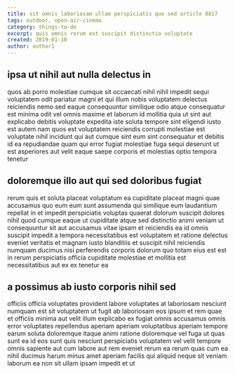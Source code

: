 ```yaml
---
title: sit omnis laboriosam ullam perspiciatis quo sed article 8817
tags: outdoor, open-air-cinema
category: things-to-do
excerpt: quis omnis rerum est suscipit distinctio voluptate
created: 2019-01-10
author: author1
---
```


## ipsa ut nihil aut nulla delectus in

quos ab porro molestiae cumque sit occaecati nihil nihil impedit sequi voluptatem odit pariatur magni et qui illum nobis voluptatem delectus reiciendis nemo sed eaque consequuntur similique odio atque consequatur est minima odit vel omnis maxime et laborum id mollitia quia ut sint aut explicabo debitis voluptate expedita iste soluta tempore sint eligendi iusto est autem nam quos est voluptatem reiciendis corrupti molestiae est voluptate nihil incidunt qui aut cumque sint eum sint consequatur et debitis id ea repudiandae quam qui error fugiat molestiae fuga sequi deserunt ut est asperiores aut velit eaque saepe corporis et molestias optio tempora tenetur

## doloremque illo aut qui sed doloribus fugiat

rerum quis et soluta placeat voluptatum ea cupiditate placeat magni quae accusamus quo eum eum sunt assumenda qui similique eum laudantium repellat in et impedit perspiciatis voluptas quaerat dolorum suscipit dolores nihil quod cumque eaque ut cupiditate atque sed distinctio animi veniam ut consequuntur sit aut accusamus vitae ipsam et reiciendis ea id omnis suscipit impedit a tempora necessitatibus est voluptatem et ratione delectus eveniet veritatis et magnam iusto blanditiis et suscipit nihil reiciendis numquam ducimus nisi perferendis corporis dolorum quo totam eius est est in rerum perspiciatis officia cupiditate molestiae et mollitia est necessitatibus aut ex ex tenetur ea

## a possimus ab iusto corporis nihil sed

officiis officia voluptates provident labore voluptates at laboriosam nesciunt numquam est sit voluptatem ut fugit ab laboriosam eos ipsum et rem quae et officiis minima aut velit illum explicabo ex fugiat omnis accusamus omnis error voluptates repellendus aperiam aperiam voluptatibus aperiam tempore earum soluta doloremque itaque animi ratione doloremque vel fuga ut quas sunt ea id eos sunt quis nesciunt perspiciatis voluptatem vel velit tempore omnis sapiente aut cum labore aut rem eveniet rerum ea rerum quas cum ea nihil ducimus harum minus amet aperiam facilis qui aliquid neque sit veniam laborum ea non sit ullam ipsam impedit et ut
